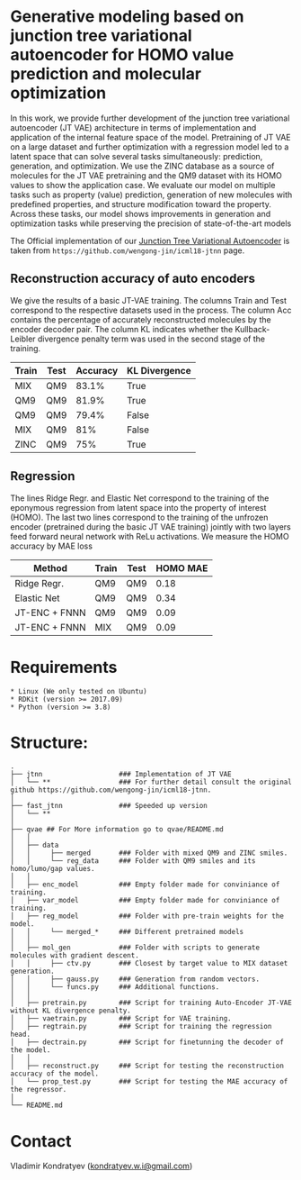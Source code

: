 # Generative modeling based on junction tree variational autoencoder for HOMO value prediction and molecular optimization
In this work, we provide further development of the junction tree variational
autoencoder (JT VAE) architecture in terms of implementation and application
of the internal feature space of the model. Pretraining of JT VAE on a large
dataset and further optimization with a regression model led to a latent space
that can solve several tasks simultaneously: prediction, generation, and
optimization. We use the ZINC database as a source of molecules for the JT VAE
pretraining and the QM9 dataset with its HOMO values to show the application
case. We evaluate our model on multiple tasks such as property (value)
prediction, generation of new molecules with predefined properties, and structure
modification toward the property. Across these tasks, our model shows
improvements in generation and optimization tasks while preserving the precision
of state-of-the-art models

The Official implementation of our [Junction Tree Variational Autoencoder](https://arxiv.org/abs/1802.04364)
is taken from `https://github.com/wengong-jin/icml18-jtnn` page.
## Reconstruction accuracy of auto encoders
We give the results of a basic JT-VAE training. The columns Train
and Test correspond to the respective datasets used in the process. The column
Acc contains the percentage of accurately reconstructed molecules by the encoder
decoder pair. The column KL indicates whether the Kullback-Leibler divergence
penalty term was used in the second stage of the training.

| Train | Test | Accuracy | KL Divergence       |
|-------|------|----------|---------------------|
| MIX   | QM9  | 83.1%    | True                |
| QM9   | QM9  | 81.9%    | True                |
| QM9   | QM9  | 79.4%    | False               |
| MIX   | QM9  | 81%      | False               |
| ZINC  | QM9  | 75%      | True                |
## Regression
The lines Ridge Regr. and Elastic Net correspond to the training of the eponymous regression from latent space into the
property of interest (HOMO). The last two lines correspond to the training of the
unfrozen encoder (pretrained during the basic JT VAE training) jointly with two layers feed forward neural network with ReLu activations. We measure the HOMO accuracy by MAE loss

| Method        | Train| Test | HOMO MAE |
|---------------|------|------|----------|
| Ridge Regr.   | QM9  | QM9  | 0.18     |
| Elastic Net   | QM9  | QM9  | 0.34     |
| JT-ENC + FNNN | QM9  | QM9  | 0.09     |
| JT-ENC + FNNN | MIX  | QM9  | 0.09     |

# Requirements
```
* Linux (We only tested on Ubuntu)
* RDKit (version >= 2017.09)
* Python (version >= 3.8)
```
# Structure:
```
.
├── jtnn                   ### Implementation of JT VAE
│   └── **                 ### For further detail consult the original github https://github.com/wengong-jin/icml18-jtnn.
│
├── fast_jtnn              ### Speeded up version
│   └── ** 
│ 
├── qvae ## For More information go to qvae/README.md
│   │ 
│   ├── data
│   │     ├── merged       ### Folder with mixed QM9 and ZINC smiles.
│   │     └── reg_data     ### Folder with QM9 smiles and its homo/lumo/gap values.
│   │ 
│   ├── enc_model          ### Empty folder made for conviniance of training.
│   ├── var_model          ### Empty folder made for conviniance of training.
│   ├── reg_model          ### Folder with pre-train weights for the model.
│   │     └── merged_*     ### Different pretrained models
│   │ 
│   ├── mol_gen            ### Folder with scripts to generate molecules with gradient descent.
│   │     ├── ctv.py       ### Closest by target value to MIX dataset generation.
│   │     ├── gauss.py     ### Generation from random vectors.
│   │     └── funcs.py     ### Additional functions.
│   │ 
│   ├── pretrain.py        ### Script for training Auto-Encoder JT-VAE without KL divergence penalty.
│   ├── vaetrain.py        ### Script for VAE training.
│   ├── regtrain.py        ### Script for training the regression head.
│   ├── dectrain.py        ### Script for finetunning the decoder of the model.
│   │ 
│   ├── reconstruct.py     ### Script for testing the reconstruction accuracy of the model. 
│   └── prop_test.py       ### Script for testing the MAE accuracy of the regressor.
│          
└── README.md
```
# Contact
Vladimir Kondratyev (kondratyev.w.i@gmail.com)